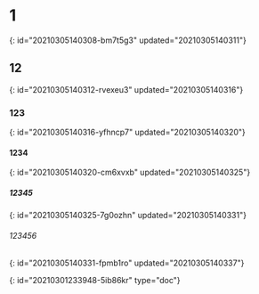 # 1
{: id="20210305140308-bm7t5g3" updated="20210305140311"}

## 12
{: id="20210305140312-rvexeu3" updated="20210305140316"}

### 123
{: id="20210305140316-yfhncp7" updated="20210305140320"}

#### 1234
{: id="20210305140320-cm6xvxb" updated="20210305140325"}

##### 12345
{: id="20210305140325-7g0ozhn" updated="20210305140331"}

###### 123456
{: id="20210305140331-fpmb1ro" updated="20210305140337"}


{: id="20210301233948-5ib86kr" type="doc"}
